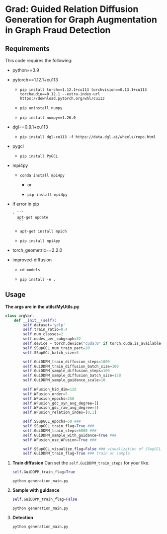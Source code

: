 # Grad: Guided Relation Diffusion Generation for Graph Augmentation in Graph Fraud Detection



## Requirements

This code requires the following:

- python==3.9

- pytorch==1.12.1+cu113

  - ```
    pip install torch==1.12.1+cu113 torchvision==0.13.1+cu113 torchaudio==0.12.1 --extra-index-url https://download.pytorch.org/whl/cu113
    ```

  - ```
    pip uninstall numpy
    ```

  - ```
    pip install numpy==1.26.0
    ```

- dgl==0.9.1+cu113

  - ```
    pip install dgl-cu113 -f https://data.dgl.ai/wheels/repo.html
    ```

- pygcl

  - ```
    pip install PyGCL
    ```

- mpi4py

  - ```
    conda install mpi4py
    ```


    - or
      
    - ```
      pip install mpi4py
      ```

- if error in pip


      - ```
        apt-get update
        ```
        

    - ```
      apt-get install mpich
      ```


    - ```
      pip install mpi4py
      ```


- torch_geometric==2.2.0

- improved-diffusion

  - ```
    cd models
    ```

  - ```
    pip install -e .
    ```



## Usage

**The args are in the utils/MyUtils.py**

```python
class argVar:
    def __init__(self):
        self.dataset='yelp'
        self.train_ratio=0.4
        self.num_classes=2
        self.nodes_per_subgraph=32
        self.device = torch.device("cuda:0" if torch.cuda.is_available() else "cpu")
        self.SSupGCL_num_train_part=20
        self.SSupGCL_batch_size=5

        self.GuiDDPM_train_diffusion_steps=1000
        self.GuiDDPM_train_diffusion_batch_size=100
        self.GuiDDPM_sample_diffusion_steps=100
        self.GuiDDPM_sample_diffusion_batch_size=128
        self.GuiDDPM_sample_guidance_scale=10
        
        self.WFusion_hid_dim=128
        self.WFusion_order=5
        self.WFusion_epochs=250
        self.WFusion_gdc_syn_avg_degree=[]
        self.WFusion_gdc_raw_avg_degree=[]
        self.WFusion_relation_index=[0,1]

        self.SSupGCL_epochs=50 ###
        self.SSupGCL_train_flag=True ###
        self.GuiDDPM_train_steps=6000 ###
        self.GuiDDPM_sample_with_guidance=True ###
        self.WFusion_use_WFusion=True ###

        self.SSupGCL_visualize_flag=False ### visualization of SSupGCL
        self.GuiDDPM_train_flag=True ### train or sample
```

1. **Train diffusion**
   Can set the `self.GuiDDPM_train_steps` for your like.

   ```python
   self.GuiDDPM_train_flag=True
   ```

   ```
   python generation_main.py
   ```

2. **Sample with guidance**

   ```python
   self.GuiDDPM_train_flag=False
   ```

   ```
   python generation_main.py
   ```

3. **Detection**

   ```
   python generation_main.py
   ```

   
